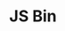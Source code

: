 ---
blog: http://jsbin.com/blog
codehost: https://github.com/jsbin/jsbin
logohandle: jsbin
sort: jsbin
title: JS Bin
twitter: https://x.com/js_bin
website: https://jsbin.com/
---